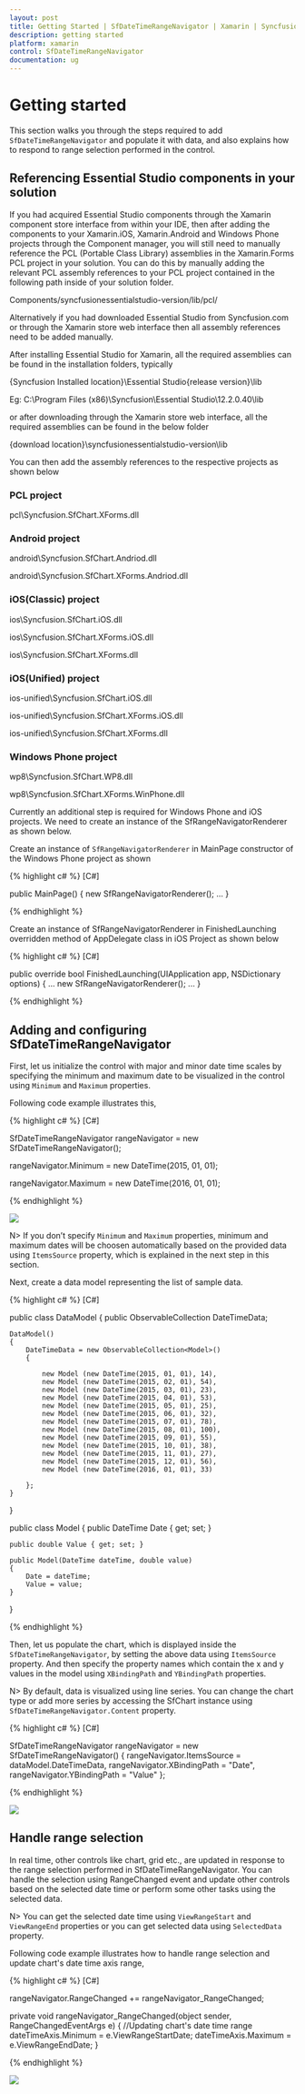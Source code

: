 ```yaml
---
layout: post
title: Getting Started | SfDateTimeRangeNavigator | Xamarin | Syncfusion
description: getting started
platform: xamarin
control: SfDateTimeRangeNavigator
documentation: ug
---
```


# Getting started

This section walks you through the steps required to add `SfDateTimeRangeNavigator` and populate it with data, and also explains how to respond to range selection performed in the control. 

## Referencing Essential Studio components in your solution

If you had acquired Essential Studio components through the Xamarin component store interface from within your IDE, then after adding the components to your Xamarin.iOS, Xamarin.Android and Windows Phone projects through the Component manager, you will still need to manually reference the PCL (Portable Class Library) assemblies in the Xamarin.Forms PCL project in your solution. You can do this by manually adding the relevant PCL assembly references to your PCL project contained in the following path inside of your solution folder.

Components/syncfusionessentialstudio-version/lib/pcl/

Alternatively if you had downloaded Essential Studio from Syncfusion.com or through the Xamarin store web interface then all assembly references need to be added manually.

After installing Essential Studio for Xamarin, all the required assemblies can be found in the installation folders, typically

{Syncfusion Installed location}\Essential Studio\{release version}\lib

Eg: C:\Program Files (x86)\Syncfusion\Essential Studio\12.2.0.40\lib

or after downloading through the Xamarin store web interface, all the required assemblies can be found in the below folder

{download location}\syncfusionessentialstudio-version\lib

You can then add the assembly references to the respective projects as shown below

### PCL project

pcl\Syncfusion.SfChart.XForms.dll

### Android project

android\Syncfusion.SfChart.Andriod.dll

android\Syncfusion.SfChart.XForms.Andriod.dll

### iOS(Classic) project

ios\Syncfusion.SfChart.iOS.dll

ios\Syncfusion.SfChart.XForms.iOS.dll

ios\Syncfusion.SfChart.XForms.dll

### iOS(Unified) project

ios-unified\Syncfusion.SfChart.iOS.dll

ios-unified\Syncfusion.SfChart.XForms.iOS.dll

ios-unified\Syncfusion.SfChart.XForms.dll

### Windows Phone project

wp8\Syncfusion.SfChart.WP8.dll

wp8\Syncfusion.SfChart.XForms.WinPhone.dll

Currently an additional step is required for Windows Phone and iOS projects. We need to create an instance of the SfRangeNavigatorRenderer as shown below.

Create an instance of `SfRangeNavigatorRenderer` in MainPage constructor of the Windows Phone project as shown

{% highlight c# %}
[C#]

public MainPage() 
{ 
	new SfRangeNavigatorRenderer(); 
	... 
}

{% endhighlight %}

Create an instance of SfRangeNavigatorRenderer in FinishedLaunching overridden method of AppDelegate class in iOS Project as shown below

{% highlight c# %}
[C#]

public override bool FinishedLaunching(UIApplication app, NSDictionary options) 
{ 
	... 
	new SfRangeNavigatorRenderer(); 
	... 
}

{% endhighlight %}

## Adding and configuring SfDateTimeRangeNavigator 

First, let us initialize the control with major and minor date time scales by specifying the minimum and maximum date to be visualized in the control using `Minimum` and `Maximum` properties.

Following code example illustrates this,

{% highlight c# %}
[C#]

SfDateTimeRangeNavigator rangeNavigator = new SfDateTimeRangeNavigator();

rangeNavigator.Minimum = new DateTime(2015, 01, 01);

rangeNavigator.Maximum = new DateTime(2016, 01, 01);

{% endhighlight %}

![](gettingstarted_images/gettingstarted_img1.jpeg)

N> If you don’t specify `Minimum` and `Maximum` properties, minimum and maximum dates will be choosen automatically based on the provided data using `ItemsSource` property, which is explained in the next step in this section.

Next, create a data model representing the list of sample data.

{% highlight c# %}
[C#]

public class DataModel
{
	public ObservableCollection<Model> DateTimeData;
	
	DataModel()
	{ 		
		DateTimeData = new ObservableCollection<Model>()
		{ 
			
			new Model (new DateTime(2015, 01, 01), 14), 
			new Model (new DateTime(2015, 02, 01), 54), 
			new Model (new DateTime(2015, 03, 01), 23), 
			new Model (new DateTime(2015, 04, 01), 53), 
			new Model (new DateTime(2015, 05, 01), 25), 
			new Model (new DateTime(2015, 06, 01), 32), 
			new Model (new DateTime(2015, 07, 01), 78), 
			new Model (new DateTime(2015, 08, 01), 100), 
			new Model (new DateTime(2015, 09, 01), 55), 
			new Model (new DateTime(2015, 10, 01), 38), 
			new Model (new DateTime(2015, 11, 01), 27), 
			new Model (new DateTime(2015, 12, 01), 56), 
			new Model (new DateTime(2016, 01, 01), 33) 
			
		}; 
	} 
} 

public class Model 
{ 
	public DateTime Date { get; set; } 
	
	public double Value { get; set; } 
	
	public Model(DateTime dateTime, double value) 
	{ 
		Date = dateTime;
		Value = value; 
	} 
} 

{% endhighlight %}

Then, let us populate the chart, which is displayed inside the `SfDateTimeRangeNavigator`, by setting the above data using `ItemsSource` property. And then specify the property names which contain the x and y values in the model using `XBindingPath` and `YBindingPath` properties.

N> By default, data is visualized using line series. You can change the chart type or add more series by accessing the SfChart instance using `SfDateTimeRangeNavigator.Content` property. 

{% highlight c# %}
[C#]

SfDateTimeRangeNavigator rangeNavigator = new SfDateTimeRangeNavigator() 
{ 
	rangeNavigator.ItemsSource = dataModel.DateTimeData, 
	rangeNavigator.XBindingPath = "Date", 
	rangeNavigator.YBindingPath = "Value" 
};  

{% endhighlight %}

![](gettingstarted_images/gettingstarted_img2.jpeg)

## Handle range selection

In real time, other controls like chart, grid etc., are updated in response to the range selection performed in SfDateTimeRangeNavigator. You can handle the selection using RangeChanged event and update other controls based on the selected date time or perform some other tasks using the selected data.

N> You can get the selected date time using `ViewRangeStart` and `ViewRangeEnd` properties or you can get selected data using `SelectedData` property.

Following code example illustrates how to handle range selection and update chart's date time axis range,

{% highlight c# %}
[C#]

rangeNavigator.RangeChanged += rangeNavigator_RangeChanged;  


private void rangeNavigator_RangeChanged(object sender, RangeChangedEventArgs e) 
{ 
	//Updating chart's date time range 
	dateTimeAxis.Minimum = e.ViewRangeStartDate; 
	dateTimeAxis.Maximum = e.ViewRangeEndDate; 
}  

{% endhighlight %}

![](gettingstarted_images/gettingstarted_img3.jpeg)